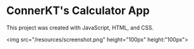 # ConnerKT's Calculator App

This project was created with JavaScript, HTML, and CSS.


<img src="/resources/screenshot.png" height="100px" height:"100px">
